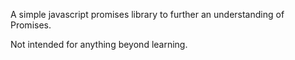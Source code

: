 A simple javascript promises library to further an understanding of Promises.

Not intended for anything beyond learning.

